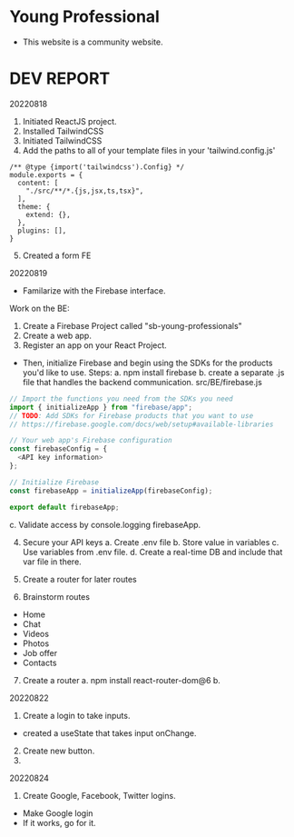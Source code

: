 # Young Professional

- This website is a community website.

# DEV REPORT

20220818

1. Initiated ReactJS project.
2. Installed TailwindCSS
3. Initiated TailwindCSS
4. Add the paths to all of your template files in your 'tailwind.config.js'
```
/** @type {import('tailwindcss').Config} */ 
module.exports = {
  content: [
    "./src/**/*.{js,jsx,ts,tsx}",
  ],
  theme: {
    extend: {},
  },
  plugins: [],
}
```
5. Created a form FE

20220819

- Familarize with the Firebase interface.

Work on the BE:
1. Create a Firebase Project called "sb-young-professionals"
2. Create a web app.
3. Register an app on your React Project.
- Then, initialize Firebase and begin using the SDKs for the products you'd like to use.
Steps:
a. npm install firebase
b. create a separate .js file that handles the backend communication.
src/BE/firebase.js
```js
// Import the functions you need from the SDKs you need
import { initializeApp } from "firebase/app";
// TODO: Add SDKs for Firebase products that you want to use
// https://firebase.google.com/docs/web/setup#available-libraries

// Your web app's Firebase configuration
const firebaseConfig = {
  <API key information>
};

// Initialize Firebase
const firebaseApp = initializeApp(firebaseConfig);

export default firebaseApp;
```
c. Validate access by console.logging firebaseApp.

4. Secure your API keys
a. Create .env file
b. Store value in variables
c. Use variables from .env file. 
d. Create a real-time DB and include that var file in there. 

5. Create a router for later routes

6. Brainstorm routes

- Home
- Chat
- Videos
- Photos
- Job offer
- Contacts

7. Create a router
a. npm install react-router-dom@6
b. 

20220822

1. Create a login to take inputs.
- created a useState that takes input onChange.

2. Create new button. 
3. 

20220824

1. Create Google, Facebook, Twitter logins.

- Make Google login
- If it works, go for it. 

